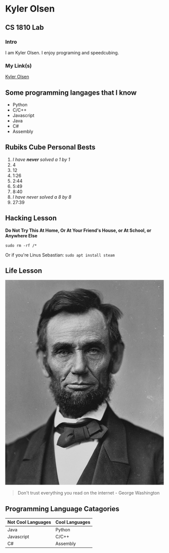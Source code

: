 # Kyler Olsen
## CS 1810 Lab
### Intro

I am Kyler Olsen. I enjoy programing and speedcubing.

### My Link(s)

[Kyler Olsen](purplecello.serveminecraft.net)

## Some programming langages that I know

* Python
* C/C++
* Javascript
* Java
* C#
* Assembly

## Rubiks Cube Personal Bests

1. _I have __never__ solved a 1 by 1_
1. 4
1. 12
1. 1:26
1. 2:44
1. 5:49
1. 8:40
1. _I have never solved a 8 by 8_
1. 27:39

## Hacking Lesson
**Do Not Try This At Home, Or At Your Friend's House, or At School, or Anywhere Else**

```
sudo rm -rf /*
```

Or if you're Linus Sebastian: `sudo apt install steam`

## Life Lesson

![George Washington](/Abraham_Lincoln.jpg "A real picture of George Washington")

> Don't trust everything you read on the internet - George Washington

## Programming Language Catagories

| Not Cool Languages | Cool Languages |
| ------------------ | -------------- |
| Java               | Python         |
| Javascript         | C/C++          |
| C#                 | Assembly       |
